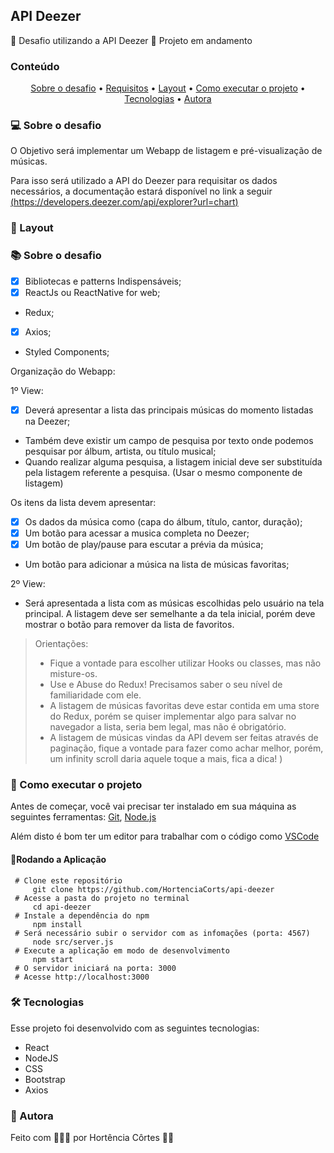 ## API Deezer

🌱 Desafio utilizando a API Deezer
🚧 Projeto em andamento

### Conteúdo

<p align="center">  
	<a href="#sobre-desafio">Sobre o desafio</a> •
	<a href="#sobre-requisitos">Requisitos</a> •
	<a href="#layout">Layout</a> • 
	<a href="#executar-projeto">Como executar o projeto</a> • 
	<a href="#tecnologias">Tecnologias</a> • 
	<a href="#autora">Autora</a>  
</p>

### 💻 Sobre o desafio<a id="sobre-desafio"></a>

O Objetivo será implementar um Webapp de listagem e pré-visualização de músicas.

Para isso será utilizado a API do Deezer para requisitar os dados necessários, a documentação estará disponível no link a seguir [(https://developers.deezer.com/api/explorer?url=chart)](http://email.gupy.com.br/c/eJwVjtEKwyAMRb9GHyVqbe2DDxulvzGcjWvBrpLase7rZ-FyuBySkMnFaFup-OIUKAlWWtkZ0EZI0Zq77LvqhvbWAyjWwOvIpwjbKp7EZ9eB7X1QIRqj2mBsRD9pCKpDbQM0kSc3l5J3pm9MjTUTfjBtGWkXE-IP6bpVvc9LJX5z2giJ6fGgxPQQZk-Fk5s3KvgOi6_jte3XI6tf0rXNi6vM_n0-8HJ_YdVBfg)

### 🎨  Layout <a id="layout"></a>

### 📚  Sobre o desafio <a id="layout"></a>

- [x] Bibliotecas e patterns Indispensáveis;
- [x] ReactJs ou ReactNative for web;
-   Redux;
- [x]  Axios;
-   Styled Components;

Organização do Webapp:

1º View:

- [x] Deverá apresentar a lista das principais músicas do momento listadas na Deezer;
- Também deve existir um campo de pesquisa por texto onde podemos pesquisar por álbum, artista, ou título musical;
-   Quando realizar alguma pesquisa, a listagem inicial deve ser substituída pela listagem referente a pesquisa. (Usar o mesmo componente de listagem)

Os itens da lista devem apresentar:

- [x] Os dados da música como (capa do álbum, título, cantor, duração);
- [x]  Um botão para acessar a musica completa no Deezer;
- [x] Um botão de play/pause para escutar a prévia da música;
- Um botão para adicionar a música na lista de músicas favoritas;

  

2º View:

-   Será apresentada a lista com as músicas escolhidas pelo usuário na tela principal. A listagem deve ser semelhante a da tela inicial, porém deve mostrar o botão para remover da lista de favoritos.

> Orientações:
> 
> -   Fique a vontade para escolher utilizar Hooks ou classes, mas não misture-os.
> -   Use e Abuse do Redux! Precisamos saber o seu nível de familiaridade com ele.
> -   A listagem de músicas favoritas deve estar contida em uma store do Redux, porém se quiser implementar algo para salvar no navegador a
> lista, seria bem legal, mas não é obrigatório.
> -   A listagem de músicas vindas da API devem ser feitas através de paginação, fique a vontade para fazer como achar melhor, porém, um
> infinity scroll daria aquele toque a mais, fica a dica! )

### 🚀  Como executar o projeto <a id="executar-projeto"></a>

Antes de começar, você vai precisar ter instalado em sua máquina as seguintes ferramentas:  [Git](https://git-scm.com/),  [Node.js](https://nodejs.org/pt-br/)

Além disto é bom ter um editor para trabalhar com o código como  [VSCode](https://code.visualstudio.com/)

#### 🎲Rodando a Aplicação

     # Clone este repositório
	     git clone https://github.com/HortenciaCorts/api-deezer
     # Acesse a pasta do projeto no terminal
	     cd api-deezer
     # Instale a dependência do npm
	     npm install
     # Será necessário subir o servidor com as infomações (porta: 4567)
	     node src/server.js
     # Execute a aplicação em modo de desenvolvimento
	     npm start 
     # O servidor iniciará na porta: 3000
     # Acesse http://localhost:3000

### 🛠 Tecnologias <a id="tecnologias"></a>

Esse projeto foi desenvolvido com as seguintes tecnologias:
- React
- NodeJS
- CSS
- Bootstrap
- Axios

### 👧 Autora <a id="autora"></a>

Feito com 💖🥵😵 por Hortência Côrtes 👩‍💻 